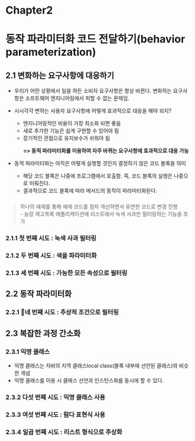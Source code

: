 # Chapter2

#   

# 동작 파라미터화 코드 전달하기(behavior parameterization)

## 2.1 변화하는 요구사항에 대응하기

- 우리가 어떤 상황에서 일을 하든 소비자 요구사항은 항상 바뀐다. 변화하는 요구사항은 소프트웨어 엔지니어링에서 피할 수 없는 문제임.
- 시시각각 변하는 사용자 요구사항에 어떻게 효과적으로 대응을 해야 되지?

    - 엔지니어링적인 비용이 가장 최소화 되면 좋음
    - 새로 추가한 기능은 쉽게 구현할 수 있어야 됨
    - 장기적인 관점으로 유지보수가 쉬워야 됨  
    

       **=> 동적 파라미터화를 이용하여 자주 바뀌는 요구사항에 효과적으로 대응 가능**  

- 동적 파라미터화는 아직은 어떻게 실행할 것인지 결정하기 않은 코드 블록을 의미

    - 해당 코드 블록은 나중에 프로그램에서 호출함. 즉, 코드 블록의 실행은 나중으로 미뤄진다.
    - 결과적으로 코드 블록에 따라 메서드의 동작이 파라미터화된다.

###   

> 하나의 예제를 통해 예제 코드를 점차 개선하면서 유연한 코드로 변경 진행  
> \- 농장 재고목록 애플리케이션에 리스트에서 녹색 사과만 필터링하는 기능을 추가

  

### 2.1.1 첫 번째 시도 : 녹색 사과 필터링

  

### 2.1.2 두 번째 시도 : 색을 파라미터화

  

### 2.1.3 세 번째 시도 : 가능한 모든 속성으로 필터링

  

## 2.2 동작 파라미터화

### 2.2.1 네 번째 시도 : 추상적 조건으로 필터링

###   

## 2.3 복잡한 과정 간소화

### 2.3.1 익명 클래스

- 익명 클래스는 자바의 지역 클래스local class(블록 내부에 선언된 클래스)와 비슷한 개념
- 익명 클래스를 이용 시 클래스 선언과 인스턴스화를 동시에 할 수 있다. 

### 2.3.2 다섯 번째 시도 : 익명 클래스 사용  

  

### 2.3.3 여섯 번째 시도 : 람다 표현식 사용

  

### 2.3.4 일곱 번째 시도 : 리스트 형식으로 추상화

  

  

  

  

##   

  

###